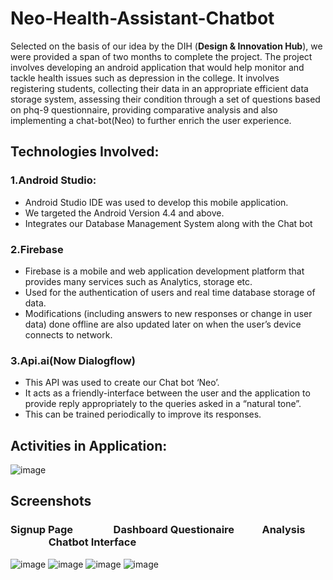 # Neo-Health-Assistant-Chatbot

Selected on the basis of our idea by the DIH (**Design & Innovation Hub**), we were provided a span of two months to complete the project.
The project involves developing an android application that would help monitor and tackle health issues such as depression in the college. It involves registering students, collecting their data in an appropriate efficient data storage system, assessing their condition through a set of questions based on phq-9 questionnaire, providing comparative analysis and also implementing a chat-bot(Neo) to further enrich the user experience.

## Technologies Involved:

### 1.**Android Studio**:
  - Android Studio IDE was used to develop this mobile application.
  - We targeted the Android Version 4.4 and above.
  - Integrates our Database Management System along with the Chat bot

### 2.**Firebase**
  - Firebase is a mobile and web application development platform that provides many services such as Analytics, storage etc.
  - Used for the authentication of users and real time database storage of data.
  - Modifications (including answers to new responses or change in user data) done offline are also updated later on when the user’s           device connects to network.

### 3.**Api.ai(Now Dialogflow)**
  - This API was used to create our Chat bot ‘Neo’. 
  - It acts as a friendly-interface between the user and the application to provide reply appropriately to the queries asked in a “natural     tone”.
  - This can be trained periodically to improve its responses. 


## Activities in Application:
![image](https://user-images.githubusercontent.com/27979116/44275678-0a1dfe80-a263-11e8-9c2c-e69bc6e8f81f.png)

## Screenshots
### Signup Page &emsp; &emsp; &emsp; Dashboard Questionaire &emsp; &emsp; Analysis &emsp; &emsp; &emsp; &emsp; Chatbot Interface                   
![image](https://user-images.githubusercontent.com/27979116/44275373-31c09700-a262-11e8-9bff-bfb946791d36.png)
![image](https://user-images.githubusercontent.com/27979116/44275445-646a8f80-a262-11e8-8987-211d2ce88404.png)
![image](https://user-images.githubusercontent.com/27979116/44275308-fd4cdb00-a261-11e8-8d0f-21fd9c5293cf.png)
![image](https://user-images.githubusercontent.com/27979116/44275476-72b8ab80-a262-11e8-9e88-0cf7b5c55910.png)





### 
